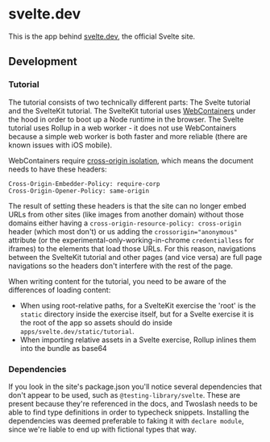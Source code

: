 # svelte.dev

This is the app behind [svelte.dev](https://svelte.dev), the official Svelte site.

## Development

### Tutorial

The tutorial consists of two technically different parts: The Svelte tutorial and the SvelteKit tutorial. The SvelteKit tutorial uses [WebContainers](https://webcontainers.io/) under the hood in order to boot up a Node runtime in the browser. The Svelte tutorial uses Rollup in a web worker - it does not use WebContainers because a simple web worker is both faster and more reliable (there are known issues with iOS mobile).

WebContainers require [cross-origin isolation](https://webcontainers.io/guides/quickstart#cross-origin-isolation), which means the document needs to have these headers:

```
Cross-Origin-Embedder-Policy: require-corp
Cross-Origin-Opener-Policy: same-origin
```

The result of setting these headers is that the site can no longer embed URLs from other sites (like images from another domain) without those domains either having a `cross-origin-resource-policy: cross-origin` header (which most don't) or us adding the `crossorigin="anonymous"` attribute (or the experimental-only-working-in-chrome `credentialless` for iframes) to the elements that load those URLs. For this reason, navigations between the SvelteKit tutorial and other pages (and vice versa) are full page navigations so the headers don't interfere with the rest of the page.

When writing content for the tutorial, you need to be aware of the differences of loading content:

- When using root-relative paths, for a SvelteKit exercise the 'root' is the `static` directory inside the exercise itself, but for a Svelte exercise it is the root of the app so assets should do inside `apps/svelte.dev/static/tutorial`.
- When importing relative assets in a Svelte exercise, Rollup inlines them into the bundle as base64

### Dependencies

If you look in the site's package.json you'll notice several dependencies that don't appear to be used, such as `@testing-library/svelte`. These are present because they're referenced in the docs, and Twoslash needs to be able to find type definitions in order to typecheck snippets. Installing the dependencies was deemed preferable to faking it with `declare module`, since we're liable to end up with fictional types that way.
